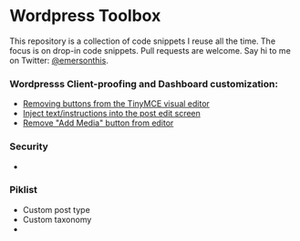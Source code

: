 # Wordpress Toolbox
This repository is a collection of code snippets I reuse all the time. The focus is on drop-in code snippets. Pull requests are welcome. Say hi to me on Twitter: [@emersonthis](https://twitter.com/emersonthis).

### Wordpresss Client-proofing and Dashboard customization:
* [Removing buttons from the TinyMCE visual editor](http://codex.wordpress.org/Plugin_API/Filter_Reference/mce_buttons,_mce_buttons_2,_mce_buttons_3,_mce_buttons_4)
* [Inject text/instructions into the post edit screen](https://github.com/emersonthis/wordpress-toolbox/blob/master/add-content-to-edit-screen.php)
* [Remove "Add Media" button from editor](https://github.com/emersonthis/wordpress-toolbox/blob/master/remove-add-media-button.php)

### Security
*

### Piklist
* Custom post type
* Custom taxonomy
* 
